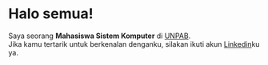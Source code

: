 # Halo semua! 

Saya seorang **Mahasiswa Sistem Komputer** di [UNPAB](http://www.pancabudi.ac.id/).\
Jika kamu tertarik untuk berkenalan denganku, silakan ikuti akun [Linkedin](www.linkedin.com/in/ari-anggaram/)ku ya.
